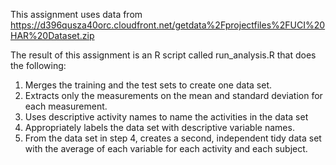 
This assignment uses data from
https://d396qusza40orc.cloudfront.net/getdata%2Fprojectfiles%2FUCI%20HAR%20Dataset.zip 

The result of this assignment is an R script called run_analysis.R that does the following:
 
1. Merges the training and the test sets to create one data set.
2. Extracts only the measurements on the mean and standard deviation for each measurement. 
3. Uses descriptive activity names to name the activities in the data set
4. Appropriately labels the data set with descriptive variable names. 
5. From the data set in step 4, creates a second, independent tidy data set with the average of each variable for each activity and each subject.